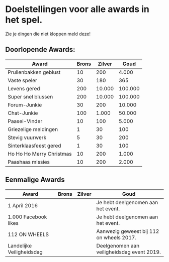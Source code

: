 # Doelstellingen voor alle awards in het spel.
Zie je dingen die niet kloppen meld deze!

## Doorlopende Awards:

Award|Brons|Zilver|Goud
-------|-------|-------|-------
Prullenbakken geblust|10|200|4.000
Vaste speler|30|180|365
Levens gered|200|10.000|100.000
Super snel blussen|200|10.000|100.000
Forum-Junkie|30|200|10.000
Chat-Junkie|100|1.000|50.000
Paasei-Vinder|10|100|5.000
Griezelige meldingen|1|30|100
Stevig vuurwerk|5|30|200
Sinterklaasfeest gered|1|30|100
Ho Ho Ho Merry Christmas|10|200|1.000
Paashaas missies|10|200|2.000

## Eenmalige Awards

Award|Brons|Zilver|Goud
-------|-------|-------|-------
1 April 2016| | | Je hebt deelgenomen aan het event.
1.000 Facebook likes| | |Je hebt deelgenomen aan het event.
112 ON WHEELS| | |Aanwezig geweest bij 112 on wheels 2017.
Landelijke Veiligheidsdag| | |Deelgenomen aan veiligheidsdag event 2019.
